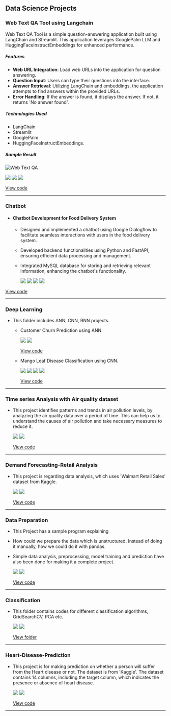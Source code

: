 ## Data Science Projects

### Web Text QA Tool using Langchain

Web Text QA Tool is a simple question-answering application built using LangChain and Streamlit. This application leverages GooglePalm LLM and HuggingFaceInstructEmbeddings for enhanced performance.

##### Features
- **Web URL Integration**: Load web URLs into the application for question answering.
- **Question Input**: Users can type their questions into the interface.
- **Answer Retrieval**: Utilizing LangChain and embeddings, the application attempts to find answers within the provided URLs.
- **Error Handling**: If the answer is found, it displays the answer. If not, it returns 'No answer found'.
  
##### Technologies Used
- LangChain
- Streamlit
- GooglePalm
- HuggingFaceInstructEmbeddings.
  
##### Sample Result
![Web Text QA](https://github.com/rsuganyasakthivel/Web-Text-QA-Tool-using-Langchain/blob/main/Sample%20Result.PNG?raw=true)

[![](https://img.shields.io/badge/Python-white?logo=Python)](#)  [![](https://img.shields.io/badge/Streamlit-white?logo=Streamlit)](#) [![](https://img.shields.io/badge/LangChain-white?logo=LangChain)](#)

[View code](https://github.com/rsuganyasakthivel/Chatbot)

---
### Chatbot
* #### Chatbot Development for Food Delivery System
  - Designed and implemented a chatbot using Google Dialogflow to facilitate seamless interactions with users in the food delivery system.
  - Developed backend functionalities using Python and FastAPI, ensuring efficient data processing and management.
  - Integrated MySQL database for storing and retrieving relevant information, enhancing the chatbot's functionality.

    [![](https://img.shields.io/badge/Python-white?logo=Python)](#) [![](https://img.shields.io/badge/DialogFlow-white?logo=DialogFlow)](#) [![](https://img.shields.io/badge/FastAPI-white?logo=FastAPI)](#) [![](https://img.shields.io/badge/MySQL-white?logo=MySQL)](#)

[View code](https://github.com/rsuganyasakthivel/Web-Text-QA-Tool-using-Langchain)

---
### Deep Learning
* This folder includes ANN, CNN, RNN projects.
  - Customer Churn Prediction using ANN.

    [![](https://img.shields.io/badge/Python-white?logo=Python)](#) [![](https://img.shields.io/badge/Jupyter-white?logo=Jupyter)](#)

    [View code](https://github.com/rsuganyasakthivel/Deep-Learning/tree/main/Artificial%20Neural%20Network)

  - Mango Leaf Disease Classification using CNN.

    [![](https://img.shields.io/badge/Tensorflow-white?logo=Python)](#) [![](https://img.shields.io/badge/Jupyter-white?logo=Jupyter)](#) [![](https://img.shields.io/badge/ReactJS-white?logo=ReactJS)](#) [![](https://img.shields.io/badge/FastAPI-white?logo=FastAPI)](#)
 
    [View code](https://github.com/rsuganyasakthivel/Deep-Learning/tree/main/Convolutional%20Neural%20Network)

---
### Time series Analysis with Air quality dataset
* This project identifies patterns and trends in air pollution levels, by analyzing the air quality data over a period of time. This can help us to understand the causes of air pollution and take necessary measures to reduce it.
  
  [![](https://img.shields.io/badge/Python-white?logo=Python)](#) [![](https://img.shields.io/badge/Jupyter-white?logo=Jupyter)](#)

  [View code](https://github.com/rsuganyasakthivel/Data-Science-Projects/tree/main/Time%20series%20Analysis%20with%20Air%20quality%20dataset)

---
### Demand Forecasting-Retail Analysis
* This project is regarding data analysis, which uses 'Walmart Retail Sales' dataset from Kaggle.
  
  [![](https://img.shields.io/badge/Python-white?logo=Python)](#) [![](https://img.shields.io/badge/Jupyter-white?logo=Jupyter)](#)
    
  [View code](https://github.com/rsuganyasakthivel/Data-Science-Projects/tree/main/Demand_Forecasting-Retail_Analysis)
  
---
### Data Preparation
* This Project has a sample program explaining

- How could we prepare the data which is unstructured. Instead of doing it manually, how we could do it with pandas.
- Simple data analysis, preprocessing, model training and prediction have also been done for making it a complete project.

  [![](https://img.shields.io/badge/Python-white?logo=Python)](#) [![](https://img.shields.io/badge/Jupyter-white?logo=Jupyter)](#)
  
  [View code](https://github.com/rsuganyasakthivel/Data-Preparation)

---
### Classification
* This folder contains codes for different classification algorithms, GridSearchCV, PCA etc.

  [![](https://img.shields.io/badge/Python-white?logo=Python)](#) [![](https://img.shields.io/badge/Jupyter-white?logo=Jupyter)](#)

  [View folder](https://github.com/rsuganyasakthivel/Classification)

---
### Heart-Disease-Prediction
* This project is for making prediction on whether a person will suffer from the Heart disease or not. The dataset is from 'Kaggle'. The dataset contains 14     columns, including the target column, which indicates the presence or absence of heart disease.
  
  [![](https://img.shields.io/badge/Python-white?logo=Python)](#) [![](https://img.shields.io/badge/Jupyter-white?logo=Jupyter)](#)
  
  [View code](https://github.com/rsuganyasakthivel/Heart-Disease-Prediction/tree/main)
  
---
